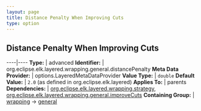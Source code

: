 ```yaml
---
layout: page
title: Distance Penalty When Improving Cuts 
type: option
---
```

## Distance Penalty When Improving Cuts 

----|----
**Type:** | advanced
**Identifier:** | org.eclipse.elk.layered.wrapping.general.distancePenalty
**Meta Data Provider:** | options.LayeredMetaDataProvider
**Value Type:** | `double`
**Default Value:** | `2.0` (as defined in org.eclipse.elk.layered)
**Applies To:** | parents
**Dependencies:** | [org.eclipse.elk.layered.wrapping.strategy](org-eclipse-elk-layered-wrapping-strategy), [org.eclipse.elk.layered.wrapping.general.improveCuts](org-eclipse-elk-layered-wrapping-general-improveCuts)
**Containing Group:** | [wrapping](org-eclipse-elk-layered-wrapping) -> [general](org-eclipse-elk-layered-wrapping-general)
